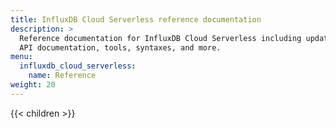```yaml
---
title: InfluxDB Cloud Serverless reference documentation
description: >
  Reference documentation for InfluxDB Cloud Serverless including updates,
  API documentation, tools, syntaxes, and more.
menu: 
  influxdb_cloud_serverless:
    name: Reference
weight: 20
---
```


{{< children >}}